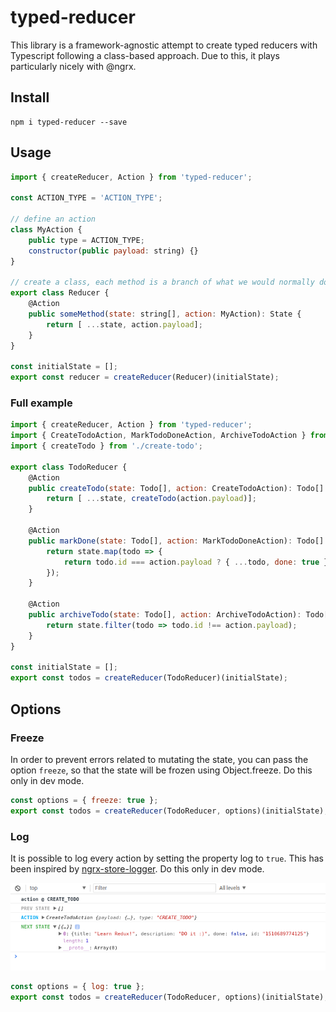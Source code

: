 # typed-reducer

This library is a framework-agnostic attempt to create typed reducers with Typescript following a class-based approach. Due to this, it plays particularly nicely with @ngrx. 

## Install

    npm i typed-reducer --save 

## Usage

```javascript
import { createReducer, Action } from 'typed-reducer';

const ACTION_TYPE = 'ACTION_TYPE';

// define an action
class MyAction {
    public type = ACTION_TYPE;
    constructor(public payload: string) {}
}

// create a class, each method is a branch of what we would normally do with a switch statement
export class Reducer {
    @Action
    public someMethod(state: string[], action: MyAction): State {
        return [ ...state, action.payload];
    }
}

const initialState = [];
export const reducer = createReducer(Reducer)(initialState);
```

### Full example

```javascript
import { createReducer, Action } from 'typed-reducer';
import { CreateTodoAction, MarkTodoDoneAction, ArchiveTodoAction } from './todo.actions';
import { createTodo } from './create-todo';

export class TodoReducer {
    @Action
    public createTodo(state: Todo[], action: CreateTodoAction): Todo[] {
        return [ ...state, createTodo(action.payload)];
    }

    @Action
    public markDone(state: Todo[], action: MarkTodoDoneAction): Todo[] {
        return state.map(todo => {
            return todo.id === action.payload ? { ...todo, done: true } : todo
        });
    }

    @Action
    public archiveTodo(state: Todo[], action: ArchiveTodoAction): Todo[] {
        return state.filter(todo => todo.id !== action.payload);
    }
}

const initialState = [];
export const todos = createReducer(TodoReducer)(initialState);
```

## Options

### Freeze
In order to prevent errors related to mutating the state, you can pass the option `freeze`, so that the state will be frozen using Object.freeze. Do this only in dev mode.

```javascript
const options = { freeze: true };
export const todos = createReducer(TodoReducer, options)(initialState);
```

### Log

It is possible to log every action by setting the property log to `true`. This has been inspired by [ngrx-store-logger](https://github.com/btroncone/ngrx-store-logger/blob/master/src/index.ts). Do this only in dev mode.

![Logging](https://raw.githubusercontent.com/Gbuomprisco/typed-reducer/master/example-app/log.png)

```javascript
const options = { log: true };
export const todos = createReducer(TodoReducer, options)(initialState);
```

